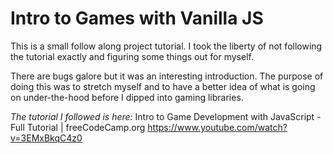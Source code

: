 # Intro to Games with Vanilla JS

This is a small follow along project tutorial. I took the liberty of not following
the tutorial exactly and figuring some things out for myself.

There are bugs galore but it was an interesting introduction. The purpose of doing
this was to stretch myself and to have a better idea of what is going on under-the-hood
before I dipped into gaming libraries.

_The tutorial I followed is here:_
Intro to Game Development with JavaScript - Full Tutorial | freeCodeCamp.org
https://www.youtube.com/watch?v=3EMxBkqC4z0